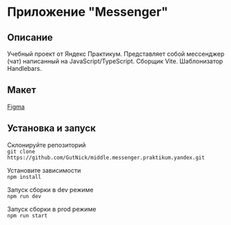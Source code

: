 # Приложение "Messenger"

## Описание
Учебный проект от Яндекс Практикум. Представляет собой мессенджер (чат) написанный на JavaScript/TypeScript. Сборщик Vite. Шаблонизатор Handlebars.

## Макет 
[Figma](https://www.figma.com/design/9YbDsRCVUj6INRyaHaffFO/Chat_external_link)

## Установка и запуск
Склонируйте репозиторий  
`git clone https://github.com/GutNick/middle.messenger.praktikum.yandex.git`

Установите зависимости  
`npm install`

Запуск сборки в dev режиме  
`npm run dev`

Запуск сборки в prod режиме  
`npm run start`

